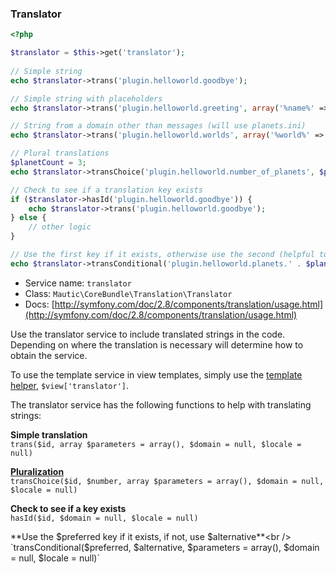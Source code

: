 ### Translator

```php
<?php

$translator = $this->get('translator');
 
// Simple string
echo $translator->trans('plugin.helloworld.goodbye');

// Simple string with placeholders
echo $translator->trans('plugin.helloworld.greeting', array('%name%' => $name));

// String from a domain other than messages (will use planets.ini)
echo $translator->trans('plugin.helloworld.worlds', array('%world%' => $world), 'planets');

// Plural translations
$planetCount = 3;
echo $translator->transChoice('plugin.helloworld.number_of_planets', $planetCount, array('%planets%' => $planetCount));

// Check to see if a translation key exists
if ($translator->hasId('plugin.helloworld.goodbye')) {
    echo $translator->trans('plugin.helloworld.goodbye');
} else {
    // other logic
}

// Use the first key if it exists, otherwise use the second (helpful to prevent managing duplicate keys with the same string)
echo $translator->transConditional('plugin.helloworld.planets.' . $planet, 'plugin.helloworld.dwarf_planets. ' . $planet);
```

* Service name: `translator`
* Class: `Mautic\CoreBundle\Translation\Translator`
* Docs: [http://symfony.com/doc/2.8/components/translation/usage.html](http://symfony.com/doc/2.8/components/translation/usage.html)

Use the translator service to include translated strings in the code. Depending on where the translation is necessary will determine how to obtain the service.
 
To use the template service in view templates, simply use the [template helper](#translation-helper), `$view['translator']`.

The translator service has the following functions to help with translating strings:

**Simple translation**<br />
`trans($id, array $parameters = array(), $domain = null, $locale = null)`

**[Pluralization](http://symfony.com/doc/current/components/translation/usage.html#pluralization)**<br /> 
`transChoice($id, $number, array $parameters = array(), $domain = null, $locale = null)`

**Check to see if a key exists**<br />
`hasId($id, $domain = null, $locale = null)`

**Use the $preferred key if it exists, if not, use $alternative**<br />
`transConditional($preferred, $alternative, $parameters = array(), $domain = null, $locale = null)`